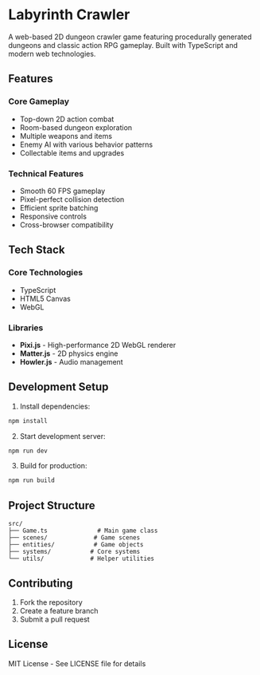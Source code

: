 # Labyrinth Crawler

A web-based 2D dungeon crawler game featuring procedurally generated dungeons and classic action RPG gameplay. Built with TypeScript and modern web technologies.

## Features

### Core Gameplay
- Top-down 2D action combat
- Room-based dungeon exploration
- Multiple weapons and items
- Enemy AI with various behavior patterns
- Collectable items and upgrades

### Technical Features
- Smooth 60 FPS gameplay
- Pixel-perfect collision detection
- Efficient sprite batching
- Responsive controls
- Cross-browser compatibility

## Tech Stack

### Core Technologies
- TypeScript
- HTML5 Canvas
- WebGL

### Libraries
- **Pixi.js** - High-performance 2D WebGL renderer
- **Matter.js** - 2D physics engine
- **Howler.js** - Audio management

## Development Setup

1. Install dependencies:
```bash
npm install
```

2. Start development server:
```bash
npm run dev
```

3. Build for production:
```bash
npm run build
```

## Project Structure
```
src/
├── Game.ts              # Main game class
├── scenes/             # Game scenes
├── entities/           # Game objects
├── systems/           # Core systems
└── utils/             # Helper utilities
```

## Contributing

1. Fork the repository
2. Create a feature branch
3. Submit a pull request

## License

MIT License - See LICENSE file for details 